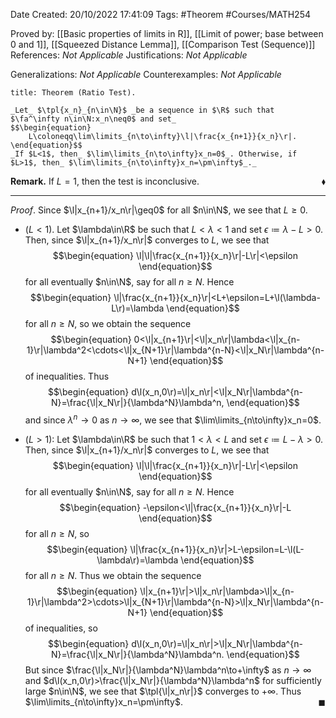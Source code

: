 <div class="topSpace"></div>

Date Created: 20/10/2022 17:41:09
Tags: #Theorem #Courses/MATH254

Proved by: [[Basic properties of limits in R]], [[Limit of power; base between 0 and 1]], [[Squeezed Distance Lemma]], [[Comparison Test (Sequence)]]
References: _Not Applicable_
Justifications: _Not Applicable_

Generalizations: _Not Applicable_
Counterexamples: _Not Applicable_

``` ad-Theorem
title: Theorem (Ratio Test).

_Let_ $\tpl{x_n}_{n\in\N}$ _be a sequence in $\R$ such that $\fa^\infty n\in\N:x_n\neq0$ and set_
$$\begin{equation}
    L\coloneqq\lim\limits_{n\to\infty}\l|\frac{x_{n+1}}{x_n}\r|.
\end{equation}$$
_If $L<1$, then_ $\lim\limits_{n\to\infty}x_n=0$_. Otherwise, if $L>1$, then_ $\lim\limits_{n\to\infty}x_n=\pm\infty$_._

```

**Remark.** If $L=1$, then the test is inconclusive.<span style="float:right;">$\blacklozenge$</span>

---

_Proof_. Since $\l|x_{n+1}/x_n\r|\geq0$ for all $n\in\N$, we see that $L\geq0$.
* ($L<1$). Let $\lambda\in\R$ be such that $L<\lambda<1$ and set $\epsilon\coloneqq\lambda-L>0$. Then, since $\l|x_{n+1}/x_n\r|$ converges to $L$, we see that
$$\begin{equation}
    \l|\l|\frac{x_{n+1}}{x_n}\r|-L\r|<\epsilon
\end{equation}$$
for all eventually $n\in\N$, say for all $n\geq N$. Hence
$$\begin{equation}
    \l|\frac{x_{n+1}}{x_n}\r|<L+\epsilon=L+\l(\lambda-L\r)=\lambda
\end{equation}$$
for all $n\geq N$, so we obtain the sequence
$$\begin{equation}
    0<\l|x_{n+1}\r|<\l|x_n\r|\lambda<\l|x_{n-1}\r|\lambda^2<\cdots<\l|x_{N+1}\r|\lambda^{n-N}<\l|x_N\r|\lambda^{n-N+1}
\end{equation}$$
of inequalities. Thus
$$\begin{equation}
    d\l(x_n,0\r)=\l|x_n\r|<\l|x_N\r|\lambda^{n-N}=\frac{\l|x_N\r|}{\lambda^N}\lambda^n,
\end{equation}$$
and since $\lambda^n\to0$ as $n\to\infty$, we see that $\lim\limits_{n\to\infty}x_n=0$.

* ($L>1$): Let $\lambda\in\R$ be such that $1<\lambda<L$ and set $\epsilon\coloneqq L-\lambda>0$. Then, since $\l|x_{n+1}/x_n\r|$ converges to $L$, we see that
$$\begin{equation}
    \l|\l|\frac{x_{n+1}}{x_n}\r|-L\r|<\epsilon
\end{equation}$$
for all eventually $n\in\N$, say for all $n\geq N$. Hence
$$\begin{equation}
    -\epsilon<\l|\frac{x_{n+1}}{x_n}\r|-L
\end{equation}$$
for all $n\geq N$, so
$$\begin{equation}
    \l|\frac{x_{n+1}}{x_n}\r|>L-\epsilon=L-\l(L-\lambda\r)=\lambda
\end{equation}$$
for all $n\geq N$. Thus we obtain the sequence
$$\begin{equation}
    \l|x_{n+1}\r|>\l|x_n\r|\lambda>\l|x_{n-1}\r|\lambda^2>\cdots>\l|x_{N+1}\r|\lambda^{n-N}>\l|x_N\r|\lambda^{n-N+1}
\end{equation}$$
of inequalities, so
$$\begin{equation}
    d\l(x_n,0\r)=\l|x_n\r|>\l|x_N\r|\lambda^{n-N}=\frac{\l|x_N\r|}{\lambda^N}\lambda^n.
\end{equation}$$
But since $\frac{\l|x_N\r|}{\lambda^N}\lambda^n\to+\infty$ as $n\to\infty$ and $d\l(x_n,0\r)>\frac{\l|x_N\r|}{\lambda^N}\lambda^n$ for sufficiently large $n\in\N$, we see that $\tpl{\l|x_n\r|}$ converges to $+\infty$. Thus $\lim\limits_{n\to\infty}x_n=\pm\infty$.<span style="float:right;">$\blacksquare$</span>
